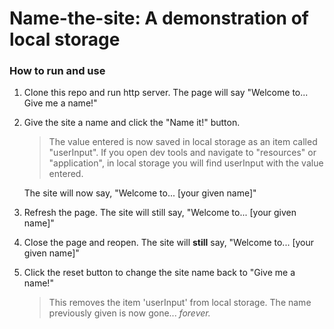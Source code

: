 # Name-the-site: A demonstration of local storage

### How to run and use

1. Clone this repo and run http server. The page will say 
   "Welcome to... Give me a name!"


2. Give the site a name and click the "Name it!" button.
   
   >The value entered is now saved in local storage as an item called "userInput".
   >If you open dev tools and navigate to "resources" or "application", in local storage you will find userInput with the value entered.
   
   The site will now say, "Welcome to... [your given name]" 
   
   
3. Refresh the page. The site will still say, "Welcome to... [your given name]"


4. Close the page and reopen. The site will **still** say, "Welcome to... [your given name]"


5. Click the reset button to change the site name back to "Give me a name!"
    > This removes the item 'userInput' from local storage. The name previously given is now gone... *forever.*
    
    
   


